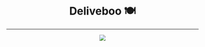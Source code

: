 <h1 align="center">Deliveboo 🍽</h1>
<hr />
<p align="center">
    <img src="https://img.shields.io/badge/Contributors-5-orange">
</p>
